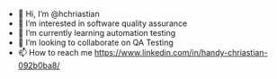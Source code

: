 - 👋 Hi, I’m @hchriastian
- 👀 I’m interested in software quality assurance
- 🌱 I’m currently learning automation testing
- 💞️ I’m looking to collaborate on QA Testing
- 📫 How to reach me https://www.linkedin.com/in/handy-chriastian-092b0ba8/

<!---
hchriastian/hchriastian is a ✨ special ✨ repository because its `README.md` (this file) appears on your GitHub profile.
You can click the Preview link to take a look at your changes.
--->
